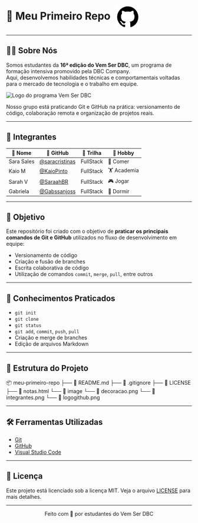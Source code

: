 <h1 align="left">
  📘 Meu Primeiro Repo
  <img src="./image/logogithub.png" alt="Print ilustrativo do projeto" width="60" style="vertical-align: middle; margin-left: 10px;" />
</h1>


---

## 👩‍💻 Sobre Nós

Somos estudantes da **16ª edição do Vem Ser DBC**, um programa de formação intensiva promovido pela DBC Company.  
Aqui, desenvolvemos habilidades técnicas e comportamentais voltadas para o mercado de tecnologia e o trabalho em equipe.

<img src="./image/integrantes.png" alt="Logo do programa Vem Ser DBC" width="200"/>

Nosso grupo está praticando Git e GitHub na prática: versionamento de código, colaboração remota e organização de projetos reais.

---

## 👥 Integrantes

| 👤 Nome      | 🔗 GitHub                                              | 🚀 Trilha   | 🎯 Hobby    |
|-------------|--------------------------------------------------------|------------|-------------|
| Sara Sales  | [@saracristinas](https://github.com/saracristinas)     | FullStack  | 🍝 Comer     |
| Kaio M      | [@KaioPinto](https://github.com/KaioPinto)             | FullStack  | 🏋️ Academia |
| Sarah V     | [@SaraahBR](https://github.com/SaraahBR)               | FullStack  | 🎮 Jogar    |
| Gabriela    | [@Gabssanjoss](https://github.com/Gabssanjoss)         | FullStack  | 🛌 Dormir   |

---

## 🎯 Objetivo

Este repositório foi criado com o objetivo de **praticar os principais comandos de Git e GitHub** utilizados no fluxo de desenvolvimento em equipe:

- Versionamento de código
- Criação e fusão de branches
- Escrita colaborativa de código
- Utilização de comandos `commit`, `merge`, `pull`, entre outros

---

## 🧠 Conhecimentos Praticados

- `git init`
- `git clone`
- `git status`
- `git add`, `commit`, `push`, `pull`
- Criação e merge de branches
- Edição de arquivos Markdown

---

## 📁 Estrutura do Projeto

📦 meu-primeiro-repo
├── 📄 README.md
├── 📄 .gitignore
├── 📄 LICENSE
├── 📄 notas.html
└── 📁 image
    └── 📄 decoracao.png
    └── 📄 integrantes.png
    └── 📄 logogithub.png


---

## 🛠️ Ferramentas Utilizadas

- [Git](https://git-scm.com/)
- [GitHub](https://github.com/)
- [Visual Studio Code](https://code.visualstudio.com/)

---


## 📄 Licença

Este projeto está licenciado sob a licença MIT. Veja o arquivo [LICENSE](./LICENSE) para mais detalhes.

---


<p align="center">
  Feito com 💙 por estudantes do Vem Ser DBC
</p>